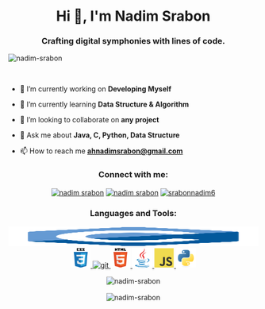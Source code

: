 <h1 align="center">Hi 👋, I'm Nadim Srabon</h1>
<h3 align="center">Crafting digital symphonies with lines of code.</h3>



<p align="left"> <img src="https://komarev.com/ghpvc/?username=nadim-srabon&label=Profile%20views&color=0e75b6&style=flat" alt="nadim-srabon" /> </p>

<p align="left"> <a href="https://twitter.com/" target="blank"><img src="https://img.shields.io/twitter/follow/?logo=twitter&style=for-the-badge" alt="" /></a> </p>

- 🔭 I’m currently working on **Developing Myself**

- 🌱 I’m currently learning **Data Structure & Algorithm**

- 👯 I’m looking to collaborate on **any project**

- 💬 Ask me about **Java, C, Python, Data Structure**

- 📫 How to reach me **ahnadimsrabon@gmail.com**

<h3 align="center">Connect with me:</h3>
<p align="center">
<a href="https://linkedin.com/in/nadim srabon" target="blank"><img align="center" src="https://raw.githubusercontent.com/rahuldkjain/github-profile-readme-generator/master/src/images/icons/Social/linked-in-alt.svg" alt="nadim srabon" height="30" width="40" /></a>
<a href="https://fb.com/nadim srabon" target="blank"><img align="center" src="https://raw.githubusercontent.com/rahuldkjain/github-profile-readme-generator/master/src/images/icons/Social/facebook.svg" alt="nadim srabon" height="30" width="40" /></a>
<a href="https://www.leetcode.com/srabonnadim6" target="blank"><img align="center" src="https://raw.githubusercontent.com/rahuldkjain/github-profile-readme-generator/master/src/images/icons/Social/leet-code.svg" alt="srabonnadim6" height="30" width="40" /></a>
</p>

<h3 align="center">Languages and Tools:</h3>
<p align="center"> <a href="https://www.cprogramming.com/" target="_blank" rel="noreferrer"> <img src="https://raw.githubusercontent.com/devicons/devicon/master/icons/c/c-original.svg" alt="c" width="100%" height="40"/> </a> <a href="https://www.w3schools.com/css/" target="_blank" rel="noreferrer"> <img src="https://raw.githubusercontent.com/devicons/devicon/master/icons/css3/css3-original-wordmark.svg" alt="css3" width="40" height="40"/> </a> <a href="https://git-scm.com/" target="_blank" rel="noreferrer"> <img src="https://www.vectorlogo.zone/logos/git-scm/git-scm-icon.svg" alt="git" width="40" height="40"/> </a> <a href="https://www.w3.org/html/" target="_blank" rel="noreferrer"> <img src="https://raw.githubusercontent.com/devicons/devicon/master/icons/html5/html5-original-wordmark.svg" alt="html5" width="40" height="40"/> </a>  <a href="https://www.java.com" target="_blank" rel="noreferrer"> <img src="https://raw.githubusercontent.com/devicons/devicon/master/icons/java/java-original.svg" alt="java" width="40" height="40"/> </a> <a href="https://developer.mozilla.org/en-US/docs/Web/JavaScript" target="_blank" rel="noreferrer"> <img src="https://raw.githubusercontent.com/devicons/devicon/master/icons/javascript/javascript-original.svg" alt="javascript" width="40" height="40"/> </a> <a href="https://www.python.org" target="_blank" rel="noreferrer"> <img src="https://raw.githubusercontent.com/devicons/devicon/master/icons/python/python-original.svg" alt="python" width="40" height="40"/> </a> </p>

<p align = "center"><img align="center" src="https://github-readme-stats.vercel.app/api/top-langs?username=nadim-srabon&show_icons=true&locale=en&layout=compact" alt="nadim-srabon" /></p>

<p align = "center"><img align="center" src="https://github-readme-streak-stats.herokuapp.com/?user=nadim-srabon&" alt="nadim-srabon" /></p>


    
    
